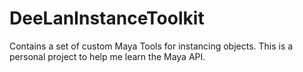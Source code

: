 # DeeLanInstanceToolkit
Contains a set of custom Maya Tools for instancing objects. This is a personal project to help me learn the Maya API.
